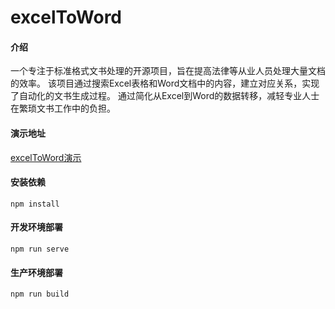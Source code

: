 # excelToWord

#### 介绍
一个专注于标准格式文书处理的开源项目，旨在提高法律等从业人员处理大量文档的效率。
该项目通过搜索Excel表格和Word文档中的内容，建立对应关系，实现了自动化的文书生成过程。
通过简化从Excel到Word的数据转移，减轻专业人士在繁琐文书工作中的负担。

#### 演示地址
[excelToWord演示](https://satri.cn/project/exceltoword)

#### 安装依赖
```
npm install
```

#### 开发环境部署
```
npm run serve
```

#### 生产环境部署
```
npm run build
```
